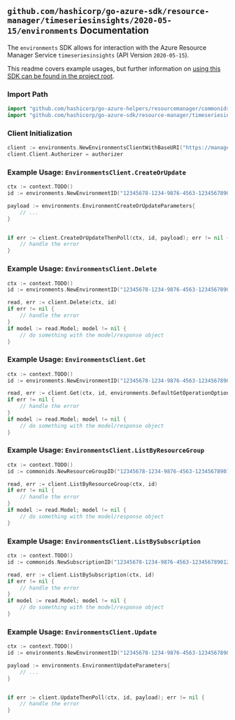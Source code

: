 
## `github.com/hashicorp/go-azure-sdk/resource-manager/timeseriesinsights/2020-05-15/environments` Documentation

The `environments` SDK allows for interaction with the Azure Resource Manager Service `timeseriesinsights` (API Version `2020-05-15`).

This readme covers example usages, but further information on [using this SDK can be found in the project root](https://github.com/hashicorp/go-azure-sdk/tree/main/docs).

### Import Path

```go
import "github.com/hashicorp/go-azure-helpers/resourcemanager/commonids"
import "github.com/hashicorp/go-azure-sdk/resource-manager/timeseriesinsights/2020-05-15/environments"
```


### Client Initialization

```go
client := environments.NewEnvironmentsClientWithBaseURI("https://management.azure.com")
client.Client.Authorizer = authorizer
```


### Example Usage: `EnvironmentsClient.CreateOrUpdate`

```go
ctx := context.TODO()
id := environments.NewEnvironmentID("12345678-1234-9876-4563-123456789012", "example-resource-group", "environmentValue")

payload := environments.EnvironmentCreateOrUpdateParameters{
	// ...
}


if err := client.CreateOrUpdateThenPoll(ctx, id, payload); err != nil {
	// handle the error
}
```


### Example Usage: `EnvironmentsClient.Delete`

```go
ctx := context.TODO()
id := environments.NewEnvironmentID("12345678-1234-9876-4563-123456789012", "example-resource-group", "environmentValue")

read, err := client.Delete(ctx, id)
if err != nil {
	// handle the error
}
if model := read.Model; model != nil {
	// do something with the model/response object
}
```


### Example Usage: `EnvironmentsClient.Get`

```go
ctx := context.TODO()
id := environments.NewEnvironmentID("12345678-1234-9876-4563-123456789012", "example-resource-group", "environmentValue")

read, err := client.Get(ctx, id, environments.DefaultGetOperationOptions())
if err != nil {
	// handle the error
}
if model := read.Model; model != nil {
	// do something with the model/response object
}
```


### Example Usage: `EnvironmentsClient.ListByResourceGroup`

```go
ctx := context.TODO()
id := commonids.NewResourceGroupID("12345678-1234-9876-4563-123456789012", "example-resource-group")

read, err := client.ListByResourceGroup(ctx, id)
if err != nil {
	// handle the error
}
if model := read.Model; model != nil {
	// do something with the model/response object
}
```


### Example Usage: `EnvironmentsClient.ListBySubscription`

```go
ctx := context.TODO()
id := commonids.NewSubscriptionID("12345678-1234-9876-4563-123456789012")

read, err := client.ListBySubscription(ctx, id)
if err != nil {
	// handle the error
}
if model := read.Model; model != nil {
	// do something with the model/response object
}
```


### Example Usage: `EnvironmentsClient.Update`

```go
ctx := context.TODO()
id := environments.NewEnvironmentID("12345678-1234-9876-4563-123456789012", "example-resource-group", "environmentValue")

payload := environments.EnvironmentUpdateParameters{
	// ...
}


if err := client.UpdateThenPoll(ctx, id, payload); err != nil {
	// handle the error
}
```
